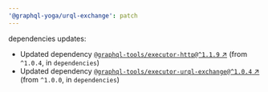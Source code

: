 ```yaml
---
'@graphql-yoga/urql-exchange': patch
---
```

dependencies updates:
  - Updated dependency [`@graphql-tools/executor-http@^1.1.9`
    ↗︎](https://www.npmjs.com/package/@graphql-tools/executor-http/v/1.1.9) (from `^1.0.4`, in
    `dependencies`)
  - Updated dependency [`@graphql-tools/executor-urql-exchange@^1.0.4`
    ↗︎](https://www.npmjs.com/package/@graphql-tools/executor-urql-exchange/v/1.0.4) (from `^1.0.0`,
    in `dependencies`)
